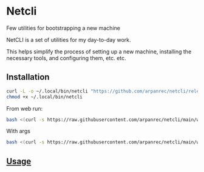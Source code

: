 # Netcli

Few utilities for bootstrapping a new machine

NetCLI is a set of utilities for my day-to-day work.

This helps simplify the process of setting up a new machine, installing the necessary tools, and configuring them, etc. etc.

## Installation

```bash
curl -L -o ~/.local/bin/netcli "https://github.com/arpanrec/netcli/releases/download/1.0.3/netcli-1.0.3-$(uname -s)-$(uname -m)"
chmod +x ~/.local/bin/netcli
```

From web run:

```bash
bash <(curl -s https://raw.githubusercontent.com/arpanrec/netcli/main/web-run.sh)
```

With args

```bash
bash <(curl -s https://raw.githubusercontent.com/arpanrec/netcli/main/web-run.sh) --version
```

## [Usage](docs/netcli.md)
